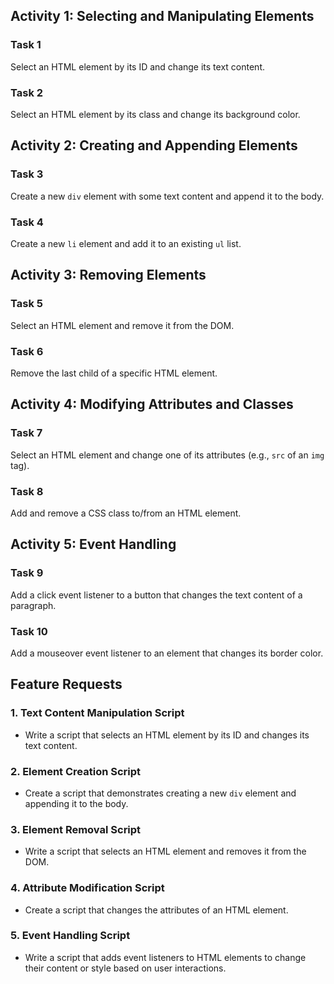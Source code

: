 ## Activity 1: Selecting and Manipulating Elements

### Task 1
Select an HTML element by its ID and change its text content.

### Task 2
Select an HTML element by its class and change its background color.

## Activity 2: Creating and Appending Elements

### Task 3
Create a new `div` element with some text content and append it to the body.

### Task 4
Create a new `li` element and add it to an existing `ul` list.

## Activity 3: Removing Elements

### Task 5
Select an HTML element and remove it from the DOM.

### Task 6
Remove the last child of a specific HTML element.

## Activity 4: Modifying Attributes and Classes

### Task 7
Select an HTML element and change one of its attributes (e.g., `src` of an `img` tag).

### Task 8
Add and remove a CSS class to/from an HTML element.

## Activity 5: Event Handling

### Task 9
Add a click event listener to a button that changes the text content of a paragraph.

### Task 10
Add a mouseover event listener to an element that changes its border color.

## Feature Requests

### 1. Text Content Manipulation Script
- Write a script that selects an HTML element by its ID and changes its text content.

### 2. Element Creation Script
- Create a script that demonstrates creating a new `div` element and appending it to the body.

### 3. Element Removal Script
- Write a script that selects an HTML element and removes it from the DOM.

### 4. Attribute Modification Script
- Create a script that changes the attributes of an HTML element.

### 5. Event Handling Script
- Write a script that adds event listeners to HTML elements to change their content or style based on user interactions.